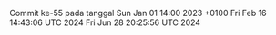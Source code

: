Commit ke-55 pada tanggal Sun Jan 01 14:00 2023 +0100
Fri Feb 16 14:43:06 UTC 2024
Fri Jun 28 20:25:56 UTC 2024
